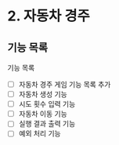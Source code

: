 # 2. 자동차 경주

## 기능 목록
기능 목록
- [ ] 자동차 경주 게임 기능 목록 추가
- [ ] 자동차 생성 기능
- [ ] 시도 횟수 입력 기능
- [ ] 자동차 이동 기능
- [ ] 실행 결과 출력 기능
- [ ] 예외 처리 기능